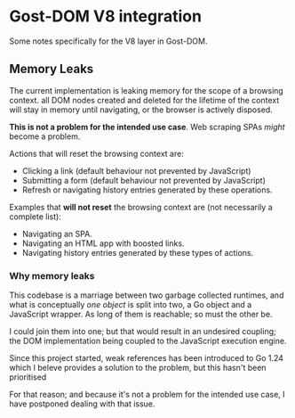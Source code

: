 # Gost-DOM V8 integration

Some notes specifically for the V8 layer in Gost-DOM.

## Memory Leaks

The current implementation is leaking memory for the scope of a browsing
context. all DOM nodes created and deleted for the lifetime of the context will
stay in memory until navigating, or the browser is actively disposed.

**This is not a problem for the intended use case**. Web scraping SPAs _might_
become a problem.

Actions that will reset the browsing context are:

- Clicking a link (default behaviour not prevented by JavaScript)
- Submitting a form (default behaviour not prevented by JavaScript)
- Refresh or navigating history entries generated by these operations.

Examples that **will not reset** the browsing context are (not necessarily a
complete list):

- Navigating an SPA.
- Navigating an HTML app with boosted links.
- Navigating history entries generated by these types of actions.

### Why memory leaks

This codebase is a marriage between two garbage collected runtimes, and what is
conceptually _one object_ is split into two, a Go object and a JavaScript
wrapper. As long of them is reachable; so must the other be.

I could join them into one; but that would result in an undesired coupling; the
DOM implementation being coupled to the JavaScript execution engine.

Since this project started, weak references has been introduced to Go 1.24 which
I beleve provides a solution to the problem, but this hasn't been prioritised 

For that reason; and because it's not a problem for the intended use case, I
have postponed dealing with that issue.

